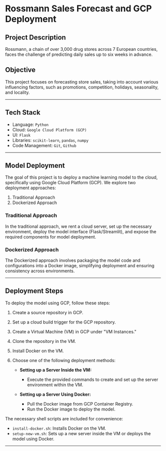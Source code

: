 # Rossmann Sales Forecast and GCP Deployment

## Project Description

Rossmann, a chain of over 3,000 drug stores across 7 European countries, faces the challenge of predicting daily sales up to six weeks in advance. 

## Objective
This project focuses on forecasting store sales, taking into account various influencing factors, such as promotions, competition, holidays, seasonality, and locality.

---

## Tech Stack

- Language: `Python`
- Cloud: `Google Cloud Platform (GCP)`
- UI: `Flask`
- Libraries: `scikit-learn`, `pandas`, `numpy`
- Code Management: `Git`, `Github`

---

## Model Deployment

The goal of this project is to deploy a machine learning model to the cloud, specifically using Google Cloud Platform (GCP). We explore two deployment approaches:

1. Traditional Approach
2. Dockerized Approach

### Traditional Approach

In the traditional approach, we rent a cloud server, set up the necessary environment, deploy the model interface (Flask/Streamlit), and expose the required components for model deployment.

### Dockerized Approach

The Dockerized approach involves packaging the model code and configurations into a Docker image, simplifying deployment and ensuring consistency across environments.

---

## Deployment Steps

To deploy the model using GCP, follow these steps:

1. Create a source repository in GCP.
2. Set up a cloud build trigger for the GCP repository.
3. Create a Virtual Machine (VM) in GCP under "VM Instances."
4. Clone the repository in the VM.
5. Install Docker on the VM.
6. Choose one of the following deployment methods:
   
   - **Setting up a Server Inside the VM:**
     - Execute the provided commands to create and set up the server environment within the VM.
   
   - **Setting up a Server Using Docker:**
     - Pull the Docker image from GCP Container Registry.
     - Run the Docker image to deploy the model.

The necessary shell scripts are included for convenience:
- `install-docker.sh`: Installs Docker on the VM.
- `setup-new-vm.sh`: Sets up a new server inside the VM or deploys the model using Docker.

---

